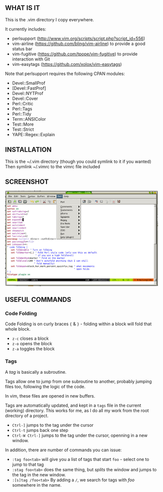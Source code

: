 ## WHAT IS IT

This is the .vim directory I copy everywhere.

It currently includes:

* perlsupport (http://www.vim.org/scripts/script.php?script_id=556)
* vim-airline (https://github.com/bling/vim-airline) to provide a good status bar
* vim-fugitive (https://github.com/tpope/vim-fugitive) to provide interaction with Git
* vim-easytags (https://github.com/xolox/vim-easytags)

Note that perlsupport requires the following CPAN modules:

* Devel::SmallProf
* [Devel::FastProf]
* Devel::NYTProf
* Devel::Cover
* Perl::Critic
* Perl::Tags
* Perl::Tidy
* Term::ANSIColor
* Test::More
* Test::Strict
* YAPE::Regex::Explain 

## INSTALLATION

This is the ~/.vim directory (though you could symlink to it if you wanted)
Then symlink ~/.vimrc to the vimrc file included

## SCREENSHOT
![Screenshot of GVIM](https://github.com/perllaghu/vimrc/blob/master/images/screenshot_1.jpg?raw=true)

## USEFUL COMMANDS

### Code Folding

Code Folding is on curly braces `{` & `}` - folding within a block will fold that whole block.

* `z-c` closes a block
* `z-o` opens the block
* `z-a` toggles the block

### Tags

A _tag_ is basically a subroutine.

Tags allow one to jump from one subroutine to another, probably jumping files too, following the logic of the code.

In vim, these files are opened in new buffers.

Tags are automatically updated, and kept in a `tags` file in the current (working) directory. This works for me, as I do all my work from the root directory of a project.

* `Ctrl-]` jumps to the tag under the cursor
* `Ctrl-t` jumps back one step
* `Ctrl-W Ctrl-]` jumps to the tag under the cursor, openning in a new window.

In addition, there are number of commands you can issue:

* `:tag foo<tab>` will give you a list of tags that start `foo` - select one to jump to that tag
* `:stag foo<tab>` does the same thing, but _splits_ the window and jumps to the tag in the new window.
* `:[s]tag /foo<tab>` By adding a `/`, we search for tags with _foo_ somewhere in the name.


